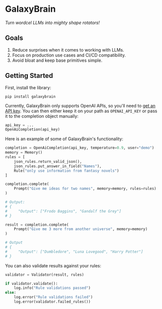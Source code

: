 # GalaxyBrain

_Turn wordcel LLMs into mighty shape rotators!_

## Goals

1. Reduce surprises when it comes to working with LLMs.
1. Focus on production use cases and CI/CD compatibility.
1. Avoid bloat and keep base primitives simple.

## Getting Started
First, install the library:

```
pip install galaxybrain
```

Currently, GalaxyBrain only supports OpenAI APIs, so you'll need to [get an API key](https://beta.openai.com/account/api-keys). You can then either keep it on your path as `OPENAI_API_KEY` or pass it to the completion object manually:

```python
api_key = ...
OpenAiCompletion(api_key)
```

Here is an example of some of GalaxyBrain's functionality:

```python
completion = OpenAiCompletion(api_key, temperature=0.9, user="demo")
memory = Memory()
rules = [
    json_rules.return_valid_json(),
    json_rules.put_answer_in_field("Names"),
    Rule("only use information from fantasy novels")
]

completion.complete(
    Prompt("Give me ideas for two names", memory=memory, rules=rules)
)

# Output:
# {
#     "Output": ["Frodo Baggins", "Gandalf the Grey"]
# }

result = completion.complete(
    Prompt("Give me 3 more from another universe", memory=memory)
)

# Output
# {
#     "Output": ["Dumbledore", "Luna Lovegood", "Harry Potter"]
# }
```

You can also validate results against your rules:

```python
validator = Validator(result, rules)

if validator.validate():
    log.info("Rule validations passed")
else:
    log.error("Rule validations failed")
    log.error(validator.failed_rules())
```